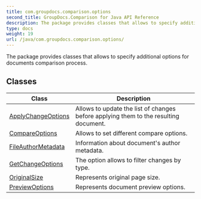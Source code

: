 ```yaml
---
title: com.groupdocs.comparison.options
second_title: GroupDocs.Comparison for Java API Reference
description: The package provides classes that allows to specify additional options for documents comparison process.
type: docs
weight: 19
url: /java/com.groupdocs.comparison.options/
---
```


The package provides classes that allows to specify additional options for documents comparison process.


## Classes

| Class | Description |
| --- | --- |
| [ApplyChangeOptions](../com.groupdocs.comparison.options/applychangeoptions) | Allows to update the list of changes before applying them to the resulting document. |
| [CompareOptions](../com.groupdocs.comparison.options/compareoptions) | Allows to set different compare options. |
| [FileAuthorMetadata](../com.groupdocs.comparison.options/fileauthormetadata) | Information about document's author metadata. |
| [GetChangeOptions](../com.groupdocs.comparison.options/getchangeoptions) | The option allows to filter changes by type. |
| [OriginalSize](../com.groupdocs.comparison.options/originalsize) | Represents original page size. |
| [PreviewOptions](../com.groupdocs.comparison.options/previewoptions) | Represents document preview options. |
